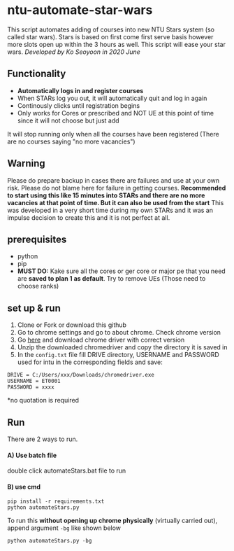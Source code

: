 # ntu-automate-star-wars
This script automates adding of courses into new NTU Stars system (so called star wars). Stars is based on first come first serve basis however more slots open up within the 3 hours as well. This script will ease your star wars. 
*Developed by Ko Seoyoon in 2020 June*

## Functionality
* **Automatically logs in and register courses**
* When STARs log you out, it will automatically quit and log in again 
* Continously clicks until registration begins
* Only works for Cores or prescribed and NOT UE at this point of time since it will not choose but just add

It will stop running only when all the courses have been registered (There are no courses saying "no more vacancies")

## Warning
Please do prepare backup in cases there are failures and use at your own risk. Please do not blame here for failure in getting courses. **Recommended to start using this like 15 minutes into STARs and there are no more vacancies at that point of time. But it can also be used from the start** This was developed in a very short time during my own STARs and it was an impulse decision to create this and it is not perfect at all.

## prerequisites
* python
* pip
* **MUST DO:** Kake sure all the cores or ger core or major pe that you need are **saved to plan 1 as default**. Try to remove UEs (Those need to choose ranks) 

## set up & run
1. Clone or Fork or download this github
2. Go to chrome settings and go to about chrome. Check chrome version
3. Go [here](https://chromedriver.chromium.org/downloads) and download chrome driver with correct version
4. Unzip the downloaded chromedriver and copy the directory it is saved in
5. In the `config.txt` file fill DRIVE directory, USERNAME and PASSWORD used for intu in the corresponding fields and save:
```
DRIVE = C:/Users/xxx/Downloads/chromedriver.exe
USERNAME = ET0001
PASSWORD = xxxx
```
*no quotation is required

## Run 
There are 2 ways to run. 
#### A) Use batch file
double click automateStars.bat file to run

#### B) use cmd
```
pip install -r requirements.txt
python automateStars.py
```
To run this **without opening up chrome physically** (virtually carried out), append argument `-bg` like shown below
```
python automateStars.py -bg
```
